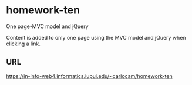 # homework-ten

One page-MVC model and jQuery

Content is added to only one page using the MVC model and jQuery
when clicking a link.

## URL

https://in-info-web4.informatics.iupui.edu/~carlocam/homework-ten
